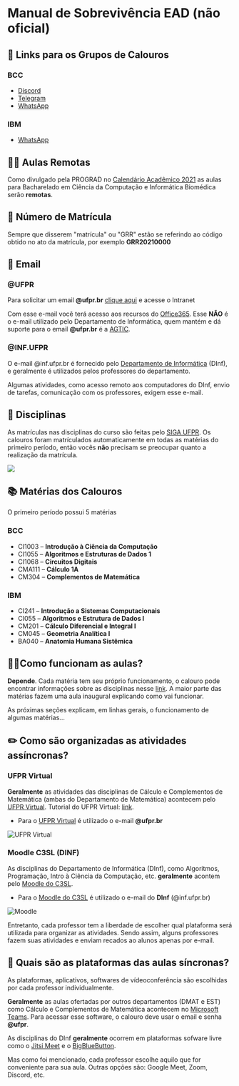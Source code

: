 # Manual de Sobrevivência EAD (não oficial)

## 📲 Links para os Grupos de Calouros

### BCC
* [Discord](https://discord.gg/vbNYxVvVfv)
* [Telegram](https://t.me/joinchat/CjaF60Z2KWbGULD5XIiEbQ)
* [WhatsApp](https://chat.whatsapp.com/KBhy9Di07hQLBhmRLZ4CRr)

### IBM
* [WhatsApp](https://chat.whatsapp.com/F1nIVE8zGAZB5KGCFdAiv9)

## 🧑‍💻 Aulas Remotas

Como divulgado pela PROGRAD no [Calendário Acadêmico 2021](http://www.prograd.ufpr.br/portal/calendario-academico/) as aulas para Bacharelado em Ciência da Computação e Informática Biomédica serão **remotas**.

## 📑 Número de Matrícula

Sempre que disserem "matrícula" ou "GRR" estão se referindo ao código obtido no ato da matrícula, por exemplo **GRR20210000**

## 📧 Email

### @UFPR

Para solicitar um email **@ufpr.br** [clique aqui](https://intranet.ufpr.br/intranet/) e acesse o Intranet

Com esse e-mail você terá acesso aos recursos do [Office365](https://www.office.com/). Esse **NÃO** é o e-mail utilizado pelo Departamento de Informática, quem mantém e dá suporte para o email **@ufpr.br** é a [AGTIC](https://www.agtic.ufpr.br/portal/).

### @INF.UFPR

O e-mail @inf.ufpr.br é fornecido pelo [Departamento de Informática](https://web.inf.ufpr.br/dinf/) (DInf), e geralmente é utilizados pelos professores do departamento.

Algumas atividades, como acesso remoto aos computadores do DInf, envio de tarefas, comunicação com os professores, exigem esse e-mail.


## 📒 Disciplinas

As matrículas nas disciplinas do curso são feitas pelo [SIGA UFPR](https://www.prppg.ufpr.br/siga/). Os calouros foram matrículados automaticamente em todas as matérias do primeiro período, então vocês **não** precisam se preocupar quanto a realização da matrícula.

![](https://siga.ufpr.br/portal/wp-content/uploads/2020/06/tela-prograd.png)

## 📚 Matérias dos Calouros

O primeiro período possui 5 matérias

### BCC

* CI1003 – **Introdução à Ciência da Computação**
* CI1055 – **Algoritmos e Estruturas de Dados 1**
* CI1068 – **Circuitos Digitais**
* CMA111 – **Cálculo 1A**
* CM304 – **Complementos de Matemática**

### IBM

* CI241 – **Introdução a Sistemas Computacionais**
* CI055 – **Algoritmos e Estrutura de Dados I**
* CM201 – **Cálculo Diferencial e Integral I**
* CM045 – **Geometria Analítica I**
* BA040 – **Anatomia Humana Sistêmica**

## 🧑‍🏫Como funcionam as aulas?

**Depende**. Cada matéria tem seu próprio funcionamento, o calouro pode encontrar informações sobre as disciplinas nesse [link](https://drive.google.com/drive/folders/1hDz2eKUTBmyTIzvzM7dMW9oHPvlnWFaW?usp=sharing). A maior parte das matérias fazem uma aula inaugural explicando como vai funcionar.

As próximas seções explicam, em linhas gerais, o funcionamento de algumas matérias...

## ✏️ Como são organizadas as atividades assíncronas?

### UFPR Virtual
**Geralmente** as atividades das disciplinas de Cálculo e Complementos de Matemática (ambas do Departamento de Matemática) acontecem pelo [UFPR Virtual](https://ufprvirtual.ufpr.br/). Tutorial do UFPR Virtual: [link](http://www.cipead.ufpr.br/portal1/index.php/cipead/saberesonline/ufpr-virtual/).

* Para o [UFPR Virtual](https://ufprvirtual.ufpr.br/) é utilizado o e-mail **@ufpr.br**

![UFPR Virtual](https://i.ytimg.com/vi/l6phOStMACc/maxresdefault.jpg)

### Moodle C3SL (DINF)

As disciplinas do Departamento de Informática (DInf), como Algoritmos, Programação, Intro à Ciência da Computação, etc. **geralmente** acontem pelo [Moodle do C3SL](https://moodle.c3sl.ufpr.br/).

* Para o [Moodle do C3SL](https://moodle.c3sl.ufpr.br/) é utilizado o e-mail do **DInf** (@inf.ufpr.br)

![Moodle](https://moodle.c3sl.ufpr.br/pluginfile.php/1/core_admin/logo/0x150/1617113971/moodle-c3sl-logo.png)

Entretanto, cada professor tem a liberdade de escolher qual plataforma será utilizada para organizar as atividades. Sendo assim, alguns professores fazem suas atividades e enviam recados ao alunos apenas por e-mail.

## 🎦 Quais são as plataformas das aulas síncronas?

As plataformas, aplicativos, softwares de vídeoconferência são escolhidas por cada professor individualmente.

**Geralmente** as aulas ofertadas por outros departamentos (DMAT e EST) como Cálculo e Complementos de Matemática acontecem no [Microsoft Teams](https://www.microsoft.com/en-us/microsoft-teams/log-in). Para acessar esse software, o calouro deve usar o email e senha **@ufpr**.

As disciplinas do DInf **geralmente** ocorrem em plataformas sofware livre como o [Jitsi Meet](https://meet.jit.si/) e o [BigBlueButton](https://bigbluebutton.org/).

Mas como foi mencionado, cada professor escolhe aquilo que for conveniente para sua aula. Outras opções são: Google Meet, Zoom, Discord, etc.
